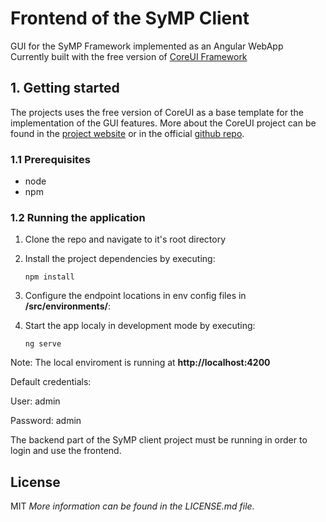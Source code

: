 # Frontend of the SyMP Client
GUI for the SyMP Framework implemented as an Angular WebApp  
Currently built with the free version of [CoreUI Framework](https://coreui.io/)

## 1. Getting started
The projects uses the free version of CoreUI as a base template for the implementation of the GUI features. More about the CoreUI project can be found in the [project website](https://coreui.io/angular/) or in the official [github repo](https://github.com/coreui/coreui-free-angular-admin-template).

### 1.1 Prerequisites
- node 
- npm

### 1.2 Running the application

 1. Clone the repo and navigate to it's root directory
    
 2. Install the project dependencies by executing:
    ```
    npm install
    ```
3. Configure the endpoint locations in env config files in **/src/environments/**:

4. Start the app localy in development mode by executing:
    ```
    ng serve
    ```

Note: The local enviroment is running at **http://localhost:4200**

Default credentials:

User: admin

Password: admin

The backend part of the SyMP client project must be running in order to login and use the frontend.


## License
MIT
*More information can be found in the LICENSE.md file.*